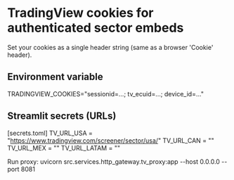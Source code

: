 # TradingView cookies for authenticated sector embeds

Set your cookies as a single header string (same as a browser 'Cookie' header).

## Environment variable
TRADINGVIEW_COOKIES="sessionid=...; tv_ecuid=...; device_id=..."

## Streamlit secrets (URLs)
[secrets.toml]
TV_URL_USA = "https://www.tradingview.com/screener/sector/usa/"
TV_URL_CAN = ""
TV_URL_MEX = ""
TV_URL_LATAM = ""

Run proxy:
uvicorn src.services.http_gateway.tv_proxy:app --host 0.0.0.0 --port 8081
